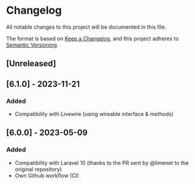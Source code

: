# Changelog

All notable changes to this project will be documented in this file.

The format is based on [Keep a Changelog](https://keepachangelog.com/en/1.0.0/),
and this project adheres to [Semantic Versioning](https://semver.org/spec/v2.0.0.html).

## [Unreleased]

## [6.1.0] - 2023-11-21

### Added

- Compatibility with Livewire (using wireable interface & methods)

## [6.0.0] - 2023-05-09

### Added

- Compatibility with Laravel 10 (thanks to the PR sent by @limenet to the original repository)
- Own Github workflow (CI)